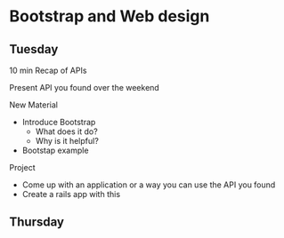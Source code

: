# Bootstrap and Web design

## Tuesday

10 min Recap of APIs

Present API you found over the weekend

New Material
- Introduce Bootstrap
  - What does it do?
  - Why is it helpful?
- Bootstap example

Project
- Come up with an application or a way you can use the API you found
- Create a rails app with this 

## Thursday
